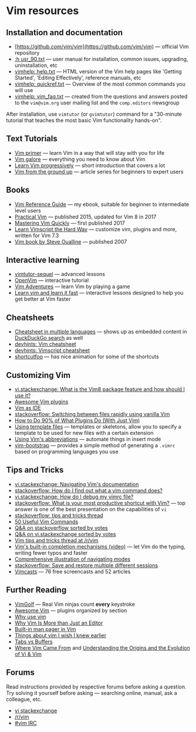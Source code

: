 # Vim resources

## Installation and documentation

* [https://github.com/vim/vim](https://github.com/vim/vim) — official Vim repository
* [:h usr_90.txt](https://vimhelp.org/usr_90.txt.html) — user manual for installation, common issues, upgrading, uninstallation, etc
* [vimhelp: help.txt](https://vimhelp.org/) — HTML version of the Vim help pages like 'Getting Started', 'Editing Effectively', reference manuals, etc
* [vimhelp: quickref.txt](https://vimhelp.org/quickref.txt.html) — Overview of the most common commands you will use
* [vimhelp: vim_faq.txt](https://vimhelp.org/vim_faq.txt.html) — created from the questions and answers posted to the `vim@vim.org` user mailing list and the `comp.editors` newsgroup

After installation, use `vimtutor` (or `gvimtutor`) command for a "30-minute tutorial that teaches the most basic Vim functionality hands-on".

## Text Tutorials

* [Vim primer](https://danielmiessler.com/blog/vim) — learn Vim in a way that will stay with you for life
* [Vim galore](https://github.com/mhinz/vim-galore/blob/master/README.md) — everything you need to know about Vim
* [Learn Vim progressively](https://yannesposito.com/Scratch/en/blog/Learn-Vim-Progressively/) — short introduction that covers a lot
* [Vim from the ground up](https://thevaluable.dev/vim-commands-beginner/) — article series for beginners to expert users

## Books

* [Vim Reference Guide](https://learnbyexample.github.io/vim_reference/Introduction.html) — my ebook, suitable for beginner to intermediate level users
* [Practical Vim](https://pragprog.com/titles/dnvim2/practical-vim-second-edition/) — published 2015, updated for Vim 8 in 2017
* [Mastering Vim Quickly](https://jovicailic.org/mastering-vim-quickly/) — first published 2017
* [Learn Vimscript the Hard Way](https://learnvimscriptthehardway.stevelosh.com/) — customize vim, plugins and more, written for Vim 7.3
* [Vim book by Steve Oualline](http://www.oualline.com/vim-book.html) — published 2007

## Interactive learning

* [vimtutor-sequel](https://github.com/micahkepe/vimtutor-sequel) — advanced lessons
* [OpenVim](https://openvim.com/) — interactive tutorial
* [Vim Adventures](https://vim-adventures.com/) — learn Vim by playing a game
* [Learn vim and learn it fast](https://www.learnvim.com/) — interactive lessons designed to help you get better at Vim faster

## Cheatsheets

* [Cheatsheet in multiple languages](https://vim.rtorr.com/) — shows up as embedded content in [DuckDuckGo search](https://duckduckgo.com/?q=vim+cheat+sheet) as well
* [devhints: Vim cheatsheet](https://devhints.io/vim)
* [devhints: Vimscript cheatsheet](https://devhints.io/vimscript)
* [shortcutfoo](https://www.shortcutfoo.com/app/dojos/vim/cheatsheet) — has nice animation for some of the shortcuts

## Customizing Vim

* [vi.stackexchange: What is the Vim8 package feature and how should I use it?](https://vi.stackexchange.com/q/9522/1616)
* [Awesome Vim plugins](https://vimawesome.com/)
* [Vim as IDE](https://yannesposito.com/Scratch/en/blog/Vim-as-IDE/)
* [stackoverflow: Switching between files rapidly using vanilla Vim](https://stackoverflow.com/q/16082991/4082052)
* [How to Do 90% of What Plugins Do (With Just Vim)](https://www.youtube.com/watch?v=XA2WjJbmmoM)
* [Using template files](https://shapeshed.com/vim-templates/) — templates or skeletons, allow you to specify a template to be used for new files with a certain extension
* [Using Vim's abbreviations](https://vonheikemen.github.io/devlog/tools/using-vim-abbreviations/) — automate things in insert mode
* [vim-bootstrap](https://vim-bootstrap.com/) — provides a simple method of generating a `.vimrc` based on programming languages you use

## Tips and Tricks

* [vi.stackexchange: Navigating Vim's documentation](https://vi.stackexchange.com/q/2136/1616)
* [stackoverflow: How do I find out what a vim command does?](https://stackoverflow.com/q/25474313/4082052)
* [vi.stackexchange: How do I debug my vimrc file?](https://vi.stackexchange.com/q/2003/1616)
* [stackoverflow: What is your most productive shortcut with Vim?](https://stackoverflow.com/q/1218390/4082052) — top answer is one of the best presentation on the capabilities of `vi`
* [stackoverflow: tips and tricks thread](https://stackoverflow.com/q/726894/4082052)
* [50 Useful Vim Commands](https://vimtricks.com/p/50-useful-vim-commands/)
* [Q&A on stackoverflow sorted by votes](https://stackoverflow.com/questions/tagged/vim?sort=votes&pageSize=15)
* [Q&A on vi.stackexchange sorted by votes](https://vi.stackexchange.com/questions?tab=Votes)
* [Vim tips and tricks thread at /r/vim](https://old.reddit.com/r/vim/comments/4aab93/weekly_vim_tips_and_tricks_thread_1/)
* [Vim's built-in completion mechanisms (video)](https://www.youtube.com/watch?v=3TX3kV3TICU) — let Vim do the typing, writing fewer typos and faster
* [Comprehensive illustration of navigating modes](https://gist.github.com/kennypete/1fae2e48f5b0577f9b7b10712cec3212)
* [stackoverflow: Save and restore multiple different sessions](https://stackoverflow.com/q/1642611/4082052)
* [Vimcasts](http://vimcasts.org/) — 76 free screencasts and 52 articles

## Further Reading

* [VimGolf](https://www.vimgolf.com/) — Real Vim ninjas count **every** keystroke
* [Awesome Vim](https://github.com/akrawchyk/awesome-vim) — plugins organized by section
* [Why use vim](http://www.viemu.com/a-why-vi-vim.html)
* [Why Vim Is More than Just an Editor](https://www.ssp.sh/blog/why-using-neovim-data-engineer-and-writer-2023/)
* [Built-in man pager in Vim](https://old.reddit.com/r/vim/comments/4xkyah/til_builtin_man_pager_in_vim/)
* [Things about vim I wish I knew earlier](https://blog.petrzemek.net/2016/04/06/things-about-vim-i-wish-i-knew-earlier/)
* [Tabs vs Buffers](https://joshldavis.com/2014/04/05/vim-tab-madness-buffers-vs-tabs/)
* [Where Vim Came From](https://twobithistory.org/2018/08/05/where-vim-came-from.html) and [Understanding the Origins and the Evolution of Vi & Vim](https://pikuma.com/blog/origins-of-vim-text-editor)

## Forums

Read instructions provided by respective forums before asking a question. Try solving it yourself before asking — searching online, manual, ask a colleague, etc.

* [vi stackexchange](https://vi.stackexchange.com/)
* [/r/vim](https://old.reddit.com/r/vim/)
* [#vim IRC](irc://irc.libera.chat/vim)
